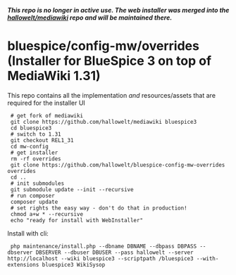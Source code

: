 **_This repo is no longer in active use. The web installer was merged into the [hallowelt/mediawiki](https://github.com/hallowelt/mediawiki/tree/master/mw-config) repo and will be maintained there._**

# bluespice/config-mw/overrides (Installer for BlueSpice 3 on top of MediaWiki 1.31)

This repo contains all the implementation _and_ resources/assets that are required for the installer UI
```
 # get fork of mediawiki
 git clone https://github.com/hallowelt/mediawiki bluespice3
 cd bluespice3
 # switch to 1.31
 git checkout REL1_31
 cd mw-config
 # get installer
 rm -rf overrides
 git clone https://github.com/hallowelt/bluespice-config-mw-overrides overrides
 cd ..
 # init submodules
 git submodule update --init --recursive
 # run composer
 composer update
 # set rights the easy way - don't do that in production!
 chmod a+w * --recursive
 echo "ready for install with WebInstaller"
```

Install with cli:
```
 php maintenance/install.php --dbname DBNAME --dbpass DBPASS --dbserver DBSERVER --dbuser DBUSER --pass hallowelt --server http://localhost --wiki bluespice3 --scriptpath /bluespice3 --with-extensions bluespice3 WikiSysop
```
